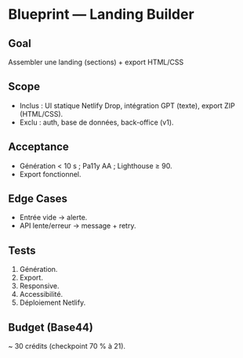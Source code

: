 # Blueprint — Landing Builder

## Goal
Assembler une landing (sections) + export HTML/CSS

## Scope
- Inclus : UI statique Netlify Drop, intégration GPT (texte), export ZIP (HTML/CSS).
- Exclu : auth, base de données, back-office (v1).

## Acceptance
- Génération < 10 s ; Pa11y AA ; Lighthouse ≥ 90.
- Export fonctionnel.

## Edge Cases
- Entrée vide → alerte.
- API lente/erreur → message + retry.

## Tests
1) Génération.
2) Export.
3) Responsive.
4) Accessibilité.
5) Déploiement Netlify.

## Budget (Base44)
~ 30 crédits (checkpoint 70 % à 21).
